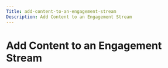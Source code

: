 ```yaml
---
Title: add-content-to-an-engagement-stream
Description: Add Content to an Engagement Stream
---
```


# Add Content to an Engagement Stream

